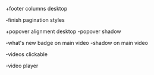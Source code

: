 +footer columns desktop

-finish pagination styles

+popover alignment desktop
-popover shadow

-what's new badge on main video
-shadow on main video

-videos clickable

-video player